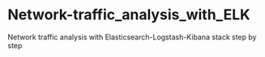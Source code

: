# Network-traffic_analysis_with_ELK
Network traffic analysis with Elasticsearch-Logstash-Kibana stack step by step
